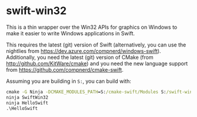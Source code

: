 # swift-win32

This is a thin wrapper over the Win32 APIs for graphics on Windows to make it
easier to write Windows applications in Swift.

This requires the latest (git) version of Swift (alternatively, you can use the
nightlies from https://dev.azure.com/compnerd/windows-swift).  Additionally, you
need the latest (git) version of CMake (from http://github.com/KitWare/cmake)
and you need the new language support from
https://github.com/compnerd/cmake-swift.

Assuming you are building in `S:`, you can build with:

```cmd
cmake -G Ninja -DCMAKE_MODULES_PATH=S:/cmake-swift/Modules S:/swift-win32
ninja SwiftWin32
ninja HelloSwift
.\HelloSwift
```

